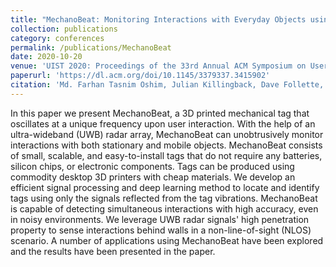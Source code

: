 ```yaml
---
title: "MechanoBeat: Monitoring Interactions with Everyday Objects using 3D Printed Harmonic Oscillators and Ultra-Wideband Radar"
collection: publications
category: conferences
permalink: /publications/MechanoBeat
date: 2020-10-20
venue: 'UIST 2020: Proceedings of the 33rd Annual ACM Symposium on User Interface Software and Technology'
paperurl: 'https://dl.acm.org/doi/10.1145/3379337.3415902'
citation: 'Md. Farhan Tasnim Oshim, Julian Killingback, Dave Follette, Huaishu Peng, and Tauhidur Rahman. 2020. MechanoBeat: Monitoring Interactions with Everyday Objects using 3D Printed Harmonic Oscillators and Ultra-Wideband Radar. In Proceedings of the 33rd Annual ACM Symposium on User Interface Software and Technology (UIST '20). Association for Computing Machinery, New York, NY, USA, 430–444. https://doi.org/10.1145/3379337.3415902'
---
```

In this paper we present MechanoBeat, a 3D printed mechanical tag that oscillates at a unique frequency upon user interaction. With the help of an ultra-wideband (UWB) radar array, MechanoBeat can unobtrusively monitor interactions with both stationary and mobile objects. MechanoBeat consists of small, scalable, and easy-to-install tags that do not require any batteries, silicon chips, or electronic components. Tags can be produced using commodity desktop 3D printers with cheap materials. We develop an efficient signal processing and deep learning method to locate and identify tags using only the signals reflected from the tag vibrations. MechanoBeat is capable of detecting simultaneous interactions with high accuracy, even in noisy environments. We leverage UWB radar signals' high penetration property to sense interactions behind walls in a non-line-of-sight (NLOS) scenario. A number of applications using MechanoBeat have been explored and the results have been presented in the paper.
